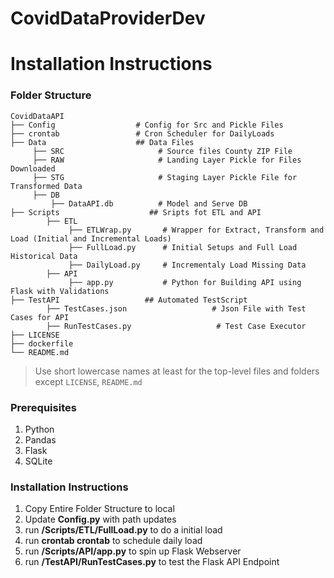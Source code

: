 # CovidDataProviderDev
 
Installation Instructions
============================

### Folder Structure

    CovidDataAPI
    ├── Config                  # Config for Src and Pickle Files
    ├── crontab                 # Cron Scheduler for DailyLoads  
    ├── Data                    ## Data Files 
         ├── SRC                     # Source files County ZIP File
         ├── RAW                     # Landing Layer Pickle for Files Downloaded 
         ├── STG                     # Staging Layer Pickle File for Transformed Data
         ├── DB                      
             ├── DataAPI.db          # Model and Serve DB
    ├── Scripts                    ## Sripts fot ETL and API 
            ├── ETL                   
                 ├── ETLWrap.py       # Wrapper for Extract, Transform and Load (Initial and Incremental Loads)
                 ├── FullLoad.py      # Initial Setups and Full Load Historical Data
                 ├── DailyLoad.py     # Incrementaly Load Missing Data
            ├── API                   
                 ├── app.py           # Python for Building API using Flask with Validations
    ├── TestAPI                   ## Automated TestScript
            ├── TestCases.json                   # Json File with Test Cases for API
            ├── RunTestCases.py                   # Test Case Executor
    ├── LICENSE
    ├── dockerfile
    └── README.md
    

> Use short lowercase names at least for the top-level files and folders except
> `LICENSE`, `README.md`

### Prerequisites
1. Python 
2. Pandas
3. Flask
4. SQLite

### Installation Instructions

1. Copy Entire Folder Structure to local
2. Update **Config.py** with path updates
3. run **/Scripts/ETL/FullLoad.py** to do a initial load
4. run **crontab crontab** to schedule daily load
5. run **/Scripts/API/app.py** to spin up Flask Webserver
6. run **/TestAPI/RunTestCases.py** to test the Flask API Endpoint

